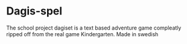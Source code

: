 # Dagis-spel

The school project dagiset is a text based adventure game compleatly ripped off from the real game Kindergarten. Made in swedish
